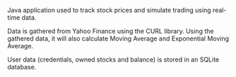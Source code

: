 Java application used to track stock prices and simulate trading using real-time data.

Data is gathered from Yahoo Finance using the CURL library.
Using the gathered data, it will also calculate Moving Average and Exponential Moving Average.

User data (credentials, owned stocks and balance) is stored in an SQLite database.
